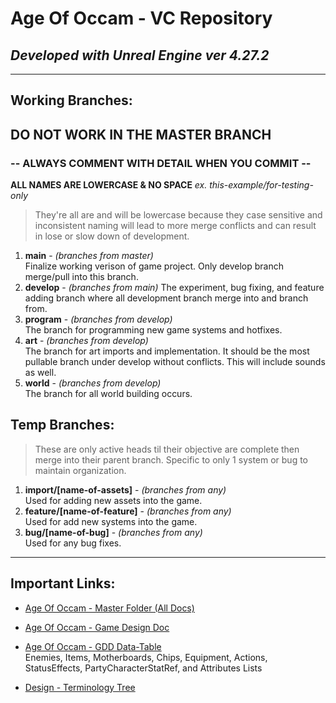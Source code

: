 # **Age Of Occam - VC Repository**
## *Developed with Unreal Engine ver 4.27.2*
---
## Working Branches:
## **DO NOT WORK IN THE MASTER BRANCH**
### **-- ALWAYS COMMENT WITH DETAIL WHEN YOU COMMIT --**
**ALL NAMES ARE LOWERCASE & NO SPACE** *ex. this-example/for-testing-only*
> They're all are and will be lowercase because they case sensitive and inconsistent naming will lead to more merge conflicts and can result in lose or slow down of development.

1. **main** - *(branches from master)* <br> Finalize working verison of game project. Only develop branch merge/pull  into this branch.
2. **develop** - *(branches from main)* The experiment, bug fixing, and feature adding branch where all development branch merge into and branch from.
3. **program** - *(branches from develop)* <br> The branch for programming new game systems and hotfixes.
4. **art** - *(branches from develop)* <br> The branch for art imports and implementation. It should be the most pullable branch under develop without conflicts. This will include sounds as well.
5. **world** - *(branches from develop)* <br> The branch for all world building occurs. 
## Temp Branches:
> These are only active heads til their objective are complete then merge into their parent branch. Specific to only 1 system or bug to maintain organization. 
1. **import/[name-of-assets]** -  *(branches from any)* <br> Used for adding new assets into the game.
1. **feature/[name-of-feature]** -  *(branches from any)* <br> Used for add new systems into the game.
2. **bug/[name-of-bug]** -  *(branches from any)* <br> Used for any bug fixes.
---
## Important Links:
* [Age Of Occam - Master Folder (All Docs)](https://drive.google.com/drive/folders/1D9pXFBuXCjh7F0zmV6zsymgn6i6GQj4M)

* [Age Of Occam - Game Design Doc](https://docs.google.com/document/d/1gnmmAUg25U3vjtqL_SCS6PNeMw2gJcq46y48m_2Kvrs/edit)

* [Age Of Occam - GDD Data-Table](https://docs.google.com/spreadsheets/d/1mZBe0U8D32KymakPsX4OC9pRFQD5jDx3K-JT-CbADwo/edit#gid=1388575012) <br>
Enemies, Items, Motherboards, Chips, Equipment, Actions, StatusEffects, PartyCharacterStatRef, and Attributes Lists

* [Design - Terminology Tree](https://docs.google.com/drawings/d/1IHb3LiR10kxW85C8EnpA3KbpB6gYCh_MMGlLb6R0JGE/edit)